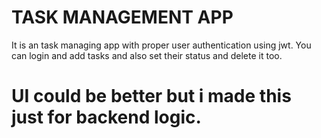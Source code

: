 
# TASK MANAGEMENT APP

It is an task managing app with proper user authentication using jwt. You can login and add tasks and also set their status and delete it too. 

# UI could be better but i made this just for backend logic.